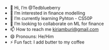 - 👋 Hi, I’m @Tedblueberry
- 👀 I’m interested in finance modelling
- 🌱 I’m currently learning Pyhton - CS50P
- 💞️ I’m looking to collaborate on ML for finance
- 📫 How to reach me kiriamburi@gmail.com
- 😄 Pronouns: He/Him
- ⚡ Fun fact: I add butter to my coffee

<!---
Tedblueberry/Tedblueberry is a ✨ special ✨ repository because its `README.md` (this file) appears on your GitHub profile.
You can click the Preview link to take a look at your changes.
--->
